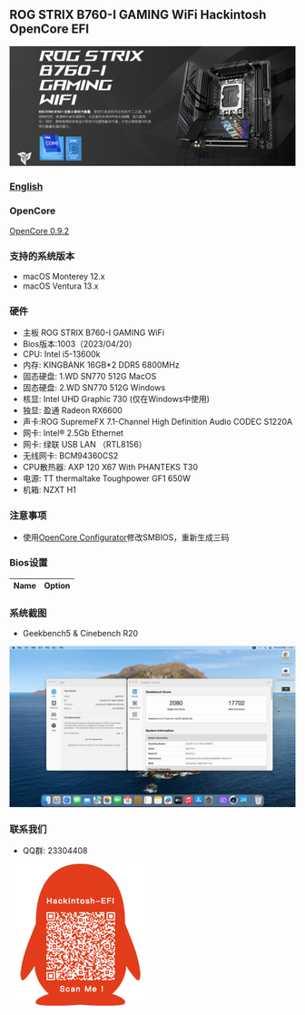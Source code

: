 ## ROG STRIX B760-I GAMING WiFi Hackintosh OpenCore EFI

![image](ScreenShot/ROGB760I.png)

### [English](https://github.com/hackintosh-efi/ROG-STRIX-B760-I-GAMING-OpenCore)

### OpenCore

[OpenCore 0.9.2](https://github.com/acidanthera/OpenCorePkg)

### 支持的系统版本

- macOS Monterey 12.x
- macOS Ventura  13.x 

### 硬件

- 主板 ROG STRIX B760-I GAMING WiFi
- Bios版本:1003（2023/04/20）
- CPU: Intel i5-13600k
- 内存: KINGBANK 16GB*2 DDR5 6800MHz
- 固态硬盘: 1.WD SN770 512G MacOS
- 固态硬盘: 2.WD SN770 512G Windows
- 核显: Intel UHD Graphic 730 (仅在Windows中使用)
- 独显: 盈通 Radeon RX6600
- 声卡:ROG SupremeFX 7.1-Channel High Definition Audio CODEC S1220A
- 网卡: Intel® 2.5Gb Ethernet
- 网卡: 绿联 USB LAN （RTL8156）
- 无线网卡: BCM94360CS2
- CPU散热器: AXP 120 X67 With PHANTEKS T30
- 电源: TT thermaltake Toughpower GF1 650W
- 机箱: NZXT H1

### 注意事项

 - 使用[OpenCore Configurator](https://mackie100projects.altervista.org/opencore-configurator/)修改SMBIOS，重新生成三码

### Bios设置

| Name | Option |
| ----- | --- |


### 系统截图

 - Geekbench5 & Cinebench R20
 
![image](ScreenShot/geekbench5.jpg)


### 联系我们

 - QQ群: 23304408

![image](ScreenShot/QRCode.png)